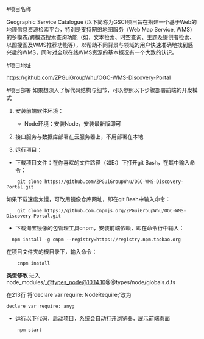 ﻿#项目名称

Geographic Service Catalogue (以下简称为GSC)项目旨在搭建一个基于Web的地理信息资源检索平台，特别是支持网络地图服务（Web Map Service, WMS）的多模态/跨模态搜索查询功能（如，文本检索、时空查询、主题及提供者检索、以图搜图及WMS推荐功能等），以帮助不同背景与领域的用户快速准确地找到感兴趣的WMS，同时对全球在线WMS资源的基本概况有一个大致的认识。


#项目地址

https://github.com/ZPGuiGroupWhu/OGC-WMS-Discovery-Portal


#项目部署
如果想深入了解代码结构与细节，可以参照以下步骤部署前端的开发模式
1.	安装前端软件环境：
	* Node环境：安装Node，安装最新版即可

2.  接口服务与数据库部署在云服务器上，不用部署在本地
	  
3.	运行项目：
* 下载项目文件：在你喜欢的文件路径（如E:）下打开git Bash，在其中输入命令：
```
    git clone https://github.com/ZPGuiGroupWhu/OGC-WMS-Discovery-Portal.git
```

如果下载速度太慢，可改用镜像仓库网址，即在git Bash中输入命令：
```
    git clone https://github.com.cnpmjs.org/ZPGuiGroupWhu/OGC-WMS-Discovery-Portal.git
```

* 下载淘宝镜像的包管理工具cnpm，安装前端依赖，即在命令行中输入：
```
  npm install -g cnpm --registry=https://registry.npm.taobao.org
```

  在项目文件夹的根目录下，输入命令：
```
    cnpm install 
```

**类型修改**
进入node_modules/_@types_node@10.14.10@@types/node/globals.d.ts

在213行 将'declare var require: NodeRequire;'改为
  ```
  declare var require: any;
  ```

* 运行以下代码，启动项目，系统会自动打开浏览器，展示前端页面
```
    npm start
```





